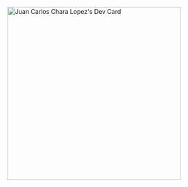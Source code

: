 <a href="https://app.daily.dev/Chara_"><img src="https://api.daily.dev/devcards/17d07a48ff4a4e5ba0f5a992d22ba518.png?r=h53" width="400" alt="Juan Carlos Chara Lopez's Dev Card"/></a>
